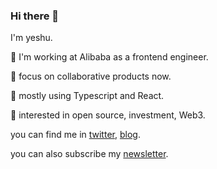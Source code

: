 ### Hi there 👋

<!--
**xdlrt/xdlrt** is a ✨ _special_ ✨ repository because its `README.md` (this file) appears on your GitHub profile.

Here are some ideas to get you started:

- 🔭 I’m currently working on ...
- 🌱 I’m currently learning ...
- 👯 I’m looking to collaborate on ...
- 🤔 I’m looking for help with ...
- 💬 Ask me about ...
- 📫 How to reach me: ...
- 😄 Pronouns: ...
- ⚡ Fun fact: ...
-->
I'm yeshu.

:star2: I'm working at Alibaba as a frontend engineer.

:sunrise: focus on collaborative products now.

🌱 mostly using Typescript and React.

🔭 interested in open source, investment, Web3.

you can find me in [twitter](https://twitter.com/yeshu_in_future), [blog](https://yeshu.cloud).

you can also subscribe my [newsletter](https://xiaoshu.zhubai.love).
